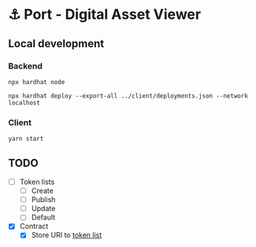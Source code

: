 # ⚓️ Port - Digital Asset Viewer

## Local development
### Backend
```
npx hardhat node
```
```
npx hardhat deploy --export-all ../client/deployments.json --network localhost
```

### Client
```
yarn start
```

## TODO

- [ ] Token lists
  - [ ] Create
  - [ ] Publish
  - [ ] Update
  - [ ] Default
- [x] Contract
  - [x] Store URI to [token list](https://github.com/Uniswap/token-lists)